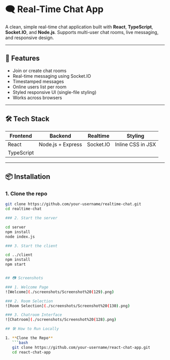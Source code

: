 # 🗨️ Real-Time Chat App

A clean, simple real-time chat application built with **React**, **TypeScript**, **Socket.IO**, and **Node.js**. Supports multi-user chat rooms, live messaging, and responsive design.

---

## 🚀 Features

- Join or create chat rooms
- Real-time messaging using Socket.IO
- Timestamped messages
- Online users list per room
- Styled responsive UI (single-file styling)
- Works across browsers

---

## 🛠️ Tech Stack

| Frontend | Backend        | Realtime | Styling |
|----------|----------------|----------|---------|
| React    | Node.js + Express | Socket.IO | Inline CSS in JSX |
| TypeScript |               |          |         |

---

## 📦 Installation

### 1. Clone the repo

```bash
git clone https://github.com/your-username/realtime-chat.git
cd realtime-chat

### 2. Start the server

cd server
npm install
node index.js

### 3. Start the client

cd ../client
npm install
npm start


## 📷 Screenshots

### 1. Welcome Page
![Welcome](./screenshots/Screenshot%20(129).png)

### 2. Room Selection
![Room Selection](./screenshots/Screenshot%20(130).png)

### 3. Chatroom Interface
![Chatroom](./screenshots/Screenshot%20(128).png)

## 🛠️ How to Run Locally

1. **Clone the Repo**
   ```bash
   git clone https://github.com/your-username/react-chat-app.git
   cd react-chat-app


